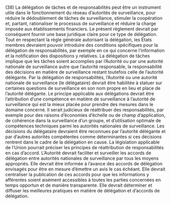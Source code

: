 (38) La délégation de tâches et de responsabilités peut être un instrument utile dans le fonctionnement du réseau d’autorités de surveillance, pour réduire le dédoublement de tâches de surveillance, stimuler la coopération et, partant, rationaliser le processus de surveillance et réduire la charge imposée aux établissements financiers. Le présent règlement devrait par conséquent fournir une base juridique claire pour ce type de délégation. Tout en respectant la règle générale autorisant la délégation, les États membres devraient pouvoir introduire des conditions spécifiques pour la délégation de responsabilités, par exemple en ce qui concerne l’information et la notification des dispositions y relatives. La délégation de tâches implique que les tâches soient accomplies par l’Autorité ou par une autorité nationale de surveillance autre que l’autorité responsable, la responsabilité des décisions en matière de surveillance restant toutefois celle de l’autorité délégante. Par la délégation de responsabilités, l’Autorité ou une autorité nationale de surveillance (le délégataire) devrait être habilitée à statuer sur certaines questions de surveillance en son nom propre en lieu et place de l’autorité délégante. Le principe applicable aux délégations devrait être l’attribution d’une compétence en matière de surveillance à l’autorité de surveillance qui est la mieux placée pour prendre des mesures dans le domaine concerné. Il serait judicieux de réattribuer des responsabilités, par exemple pour des raisons d’économies d’échelle ou de champ d’application, de cohérence dans la surveillance d’un groupe, et d’utilisation optimale de compétences techniques parmi les autorités nationales de surveillance. Les décisions du délégataire devraient être reconnues par l’autorité délégante et par d’autres autorités compétentes comme déterminantes si ces décisions rentrent dans le cadre de la délégation en cause. La législation applicable de l’Union pourrait préciser les principes de réattribution de responsabilités en cas d’accord. L’Autorité devrait faciliter et surveiller les accords de délégation entre autorités nationales de surveillance par tous les moyens appropriés. Elle devrait être informée à l’avance des accords de délégation envisagés pour être en mesure d’émettre un avis le cas échéant. Elle devrait centraliser la publication de ces accords pour que les informations y afférentes soient aisément accessibles à toutes les parties concernées en temps opportun et de manière transparente. Elle devrait déterminer et diffuser les meilleures pratiques en matière de délégation et d’accords de délégation.